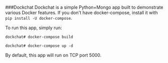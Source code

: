 ###Dockchat
Dockchat is a simple Python+Mongo app built to demonstrate various Docker features. 
If you don't have docker-compose, install it with `pip install -U docker-compose`.

To run this app, simply run:

`dockchat# docker-compose build`

`dockchat# docker-compose up -d`

By default, this app will run on TCP port 5000. 








